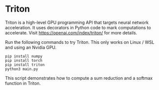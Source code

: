 # Triton

Triton is a high-level GPU programming API that targets neural network acceleration. It uses
decorators in Python code to mark computations to accelerate. Visit
https://openai.com/index/triton/ for more details.

Run the following commands to try Triton. This only works on Linux / WSL and using an Nvidia GPU.

```
pip install numpy
pip install torch
pip install triton
python3 main.py
```

This script demonstrates how to compute a sum reduction and a softmax function in Triton.
